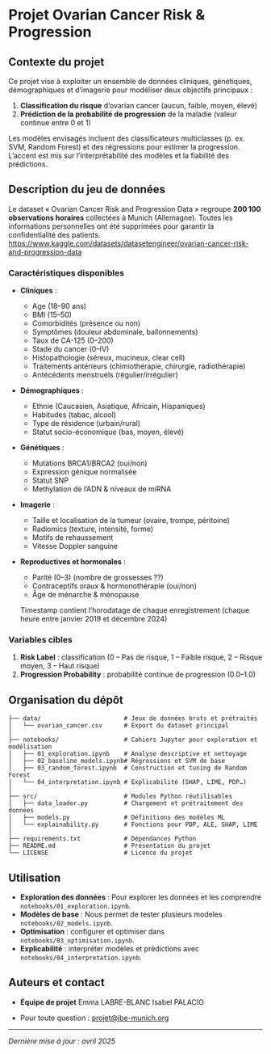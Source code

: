 # Projet Ovarian Cancer Risk & Progression

## Contexte du projet

Ce projet vise à exploiter un ensemble de données cliniques, génétiques, démographiques et d’imagerie pour modéliser deux objectifs principaux :

1. **Classification du risque** d’ovarian cancer (aucun, faible, moyen, élevé)
2. **Prédiction de la probabilité de progression** de la maladie (valeur continue entre 0 et 1)

Les modèles envisagés incluent des classificateurs multiclasses (p. ex. SVM, Random Forest) et des régressions pour estimer la progression. L’accent est mis sur l’interprétabilité des modèles et la fiabilité des prédictions.

## Description du jeu de données  

Le dataset « Ovarian Cancer Risk and Progression Data » regroupe **200 100 observations horaires** collectées à Munich (Allemagne). Toutes les informations personnelles ont été supprimées pour garantir la confidentialité des patients. 
https://www.kaggle.com/datasets/datasetengineer/ovarian-cancer-risk-and-progression-data


### Caractéristiques disponibles

- **Cliniques** :  
  - Age (18–90 ans)  
  - BMI (15–50)  
  - Comorbidités (présence ou non)  
  - Symptômes (douleur abdominale, ballonnements)  
  - Taux de CA-125 (0–200)  
  - Stade du cancer (0–IV)  
  - Histopathologie (séreux, mucineux, clear cell)  
  - Traitements antérieurs (chimiothérapie, chirurgie, radiothérapie)  
  - Antécédents menstruels (régulier/irrégulier)

- **Démographiques** :  
  - Ethnie (Caucasien, Asiatique, Africain, Hispaniques)  
  - Habitudes (tabac, alcool)  
  - Type de résidence (urbain/rural)  
  - Statut socio-économique (bas, moyen, élevé)

- **Génétiques** :  
  - Mutations BRCA1/BRCA2 (oui/non)  
  - Expression génique normalisée  
  - Statut SNP  
  - Methylation de l’ADN & niveaux de miRNA

- **Imagerie** :  
  - Taille et localisation de la tumeur (ovaire, trompe, péritoine)  
  - Radiomics (texture, intensité, forme)  
  - Motifs de rehaussement  
  - Vitesse Doppler sanguine

- **Reproductives et hormonales** :  
  - Parité (0–3)   (nombre de grossesses ??)
  - Contraceptifs oraux & hormonothérapie (oui/non)  
  - Âge de ménarche & ménopause


  Timestamp contient l’horodatage de chaque enregistrement (chaque heure entre janvier 2019 et décembre 2024)

### Variables cibles

1. **Risk Label** : classification  (0 – Pas de risque, 1 – Faible risque, 2 – Risque moyen, 3 – Haut risque)  
2. **Progression Probability** : probabilité continue de progression (0.0–1.0)

## Organisation du dépôt

```
├── data/                       # Jeux de données bruts et prétraités
│   └── ovarian_cancer.csv      # Export du dataset principal
│
├── notebooks/                  # Cahiers Jupyter pour exploration et modélisation
│   ├── 01_exploration.ipynb    # Analyse descriptive et nettoyage
│   ├── 02_baseline_models.ipynb# Régressions et SVM de base
│   ├── 03_random_forest.ipynb  # Construction et tuning de Random Forest
│   └── 04_interpretation.ipynb # Explicabilité (SHAP, LIME, PDP…)
│
├── src/                        # Modules Python réutilisables
│   ├── data_loader.py          # Chargement et prétraitement des données
│   ├── models.py               # Définitions des modèles ML
│   └── explainability.py       # Fonctions pour PDP, ALE, SHAP, LIME
│
├── requirements.txt            # Dépendances Python
├── README.md                   # Présentation du projet
└── LICENSE                     # Licence du projet
```



## Utilisation

- **Exploration des données** :  Pour explorer les données et les comprendre `notebooks/01_exploration.ipynb`.  
- **Modèles de base** : Nous permet de tester plusieurs modeles  `notebooks/02_models.ipynb`.  
- **Optimisation** : configurer et optimiser dans `notebooks/03_optimisation.ipynb`.  
- **Explicabilité** : interpréter modèles et prédictions avec `notebooks/04_interpretation.ipynb`.

## Auteurs et contact

- **Équipe de projet**
Emma LABRE-BLANC
Isabel PALACIO


- Pour toute question : projet@ibe-munich.org

---

*Dernière mise à jour : avril 2025*

